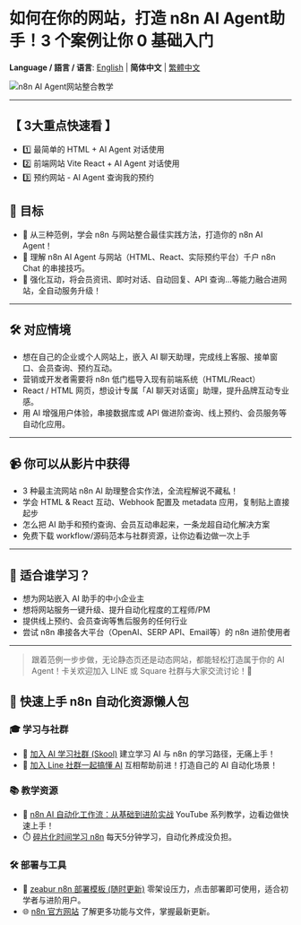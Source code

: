 # 如何在你的网站，打造 n8n AI Agent助手！3 个案例让你 0 基础入门

**Language / 語言 / 语言**: [English](readme-en.md) | **简体中文** | [繁體中文](readme.md)

![n8n AI Agent网站整合教学](https://github.com/qwedsazxc78/ai-automation-n8n/blob/main/n8n/37-webchat-wtth-n8n/cover.png?raw=true)

---

## 【 3大重点快速看 】

* 1️⃣ 最简单的 HTML + AI Agent 对话使用
* 2️⃣ 前端网站 Vite React + AI Agent 对话使用
* 3️⃣ 预约网站 - AI Agent 查询我的预约

## 🎯 目标

* 🚀 从三种范例，学会 n8n 与网站整合最佳实践方法，打造你的 n8n AI Agent！
* 🚀 理解 n8n AI Agent 与网站（HTML、React、实际预约平台）千户 n8n Chat 的串接技巧。
* 🚀 强化互动，将会员资讯、即时对话、自动回复、API 查询…等能力融合进网站，全自动服务升级！

---

## 🛠️ 对应情境

* 想在自己的企业或个人网站上，嵌入 AI 聊天助理，完成线上客服、接单窗口、会员查询、预约互动。
* 营销或开发者需要将 n8n 低门槛导入现有前端系统（HTML/React）
* React / HTML 网页，想设计专属「AI 聊天对话窗」助理，提升品牌互动专业感。
* 用 AI 增强用户体验，串接数据库或 API 做进阶查询、线上预约、会员服务等自动化应用。

---

## 📹 你可以从影片中获得

* 3 种最主流网站 n8n AI 助理整合实作法，全流程解说不藏私！
* 学会 HTML & React 互动、Webhook 配置及 metadata 应用，复制贴上直接起步
* 怎么把 AI 助手和预约查询、会员互动串起来，一条龙超自动化解决方案
* 免费下载 workflow/源码范本与社群资源，让你边看边做一次上手

---

## 👤 适合谁学习？

* 想为网站嵌入 AI 助手的中小企业主
* 想将网站服务一键升级、提升自动化程度的工程师/PM
* 提供线上预约、会员查询等售后服务的任何行业
* 尝试 n8n 串接各大平台（OpenAI、SERP API、Email等）的 n8n 进阶使用者

---

> 跟着范例一步步做，无论静态页还是动态网站，都能轻松打造属于你的 AI Agent！卡关欢迎加入 LINE 或 Square 社群与大家交流讨论！🎉

## 🚀 快速上手 n8n 自动化资源懒人包

### 🎓 学习与社群

* 🔗 [加入 AI 学习社群 (Skool)](https://www.skool.com/ai-brain-alex/about?ref=5dde9b20e8e7432aa9a01df6e89685f4)
  建立学习 AI 与 n8n 的学习路径，无痛上手！
* 🔗 [加入 Line 社群一起搞懂 AI](https://line.me/ti/g2/ZypIgLSzVPweRBgBqKvaRU10WEmnotuZOr7Lpg)
  互相帮助前进！打造自己的 AI 自动化场景！

### 📚 教学资源

* 🎥 [n8n AI 自动化工作流：从基础到进阶实战](https://youtube.com/playlist?list=PLUf88uk7T54I83MBdbuXgUuA8rVklF4FA&si=wHsQw8YJu-erSdLd)
  YouTube 系列教学，边看边做快速上手！
* ⏱️ [碎片化时间学习 n8n](https://youtube.com/playlist?list=PLUf88uk7T54Iv6LV2NFgdTghaX2cPhtgH&si=G3gj2qn179ZFUqAZ)
  每天5分钟学习，自动化养成没负担。

### 🛠️ 部署与工具

* 🧩 [zeabur n8n 部署模板 (随时更新)](https://zeabur.com/zh-TW/templates/0TUVZ7?referralDesktop=qwedsazxc78)
  零架设压力，点击部署即可使用，适合初学者与进阶用户。
* 🌐 [n8n 官方网站](https://n8n.io/)
  了解更多功能与文件，掌握最新更新。